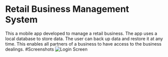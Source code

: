 # Retail Business Management System

This a mobile app developed to manage a retail business. The app uses a local database to store data. The user can back up data and restore it at any time. This enables all partners of a business to have access to the business dealings.
#Screenshots
![Login Screen](https://raw.githubusercontent.com/Musanza/RetailBusinessManagementSystem/main/1.jpeg)
